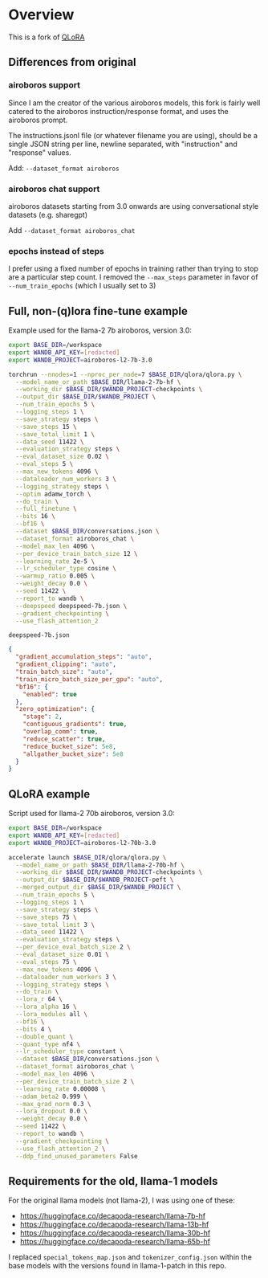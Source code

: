 # Overview

This is a fork of [QLoRA](https://github.com/artidoro/qlora/blob/main/qlora.py)

## Differences from original

### airoboros support

Since I am the creator of the various airoboros models, this fork is fairly well catered to the airoboros instruction/response format, and uses the airoboros prompt.

The instructions.jsonl file (or whatever filename you are using), should be a single JSON string per line, newline separated, with "instruction" and "response" values.

Add: `--dataset_format airoboros`

### airoboros chat support

airoboros datasets starting from 3.0 onwards are using conversational style datasets (e.g. sharegpt)

Add `--dataset_format airoboros_chat`

### epochs instead of steps

I prefer using a fixed number of epochs in training rather than trying to stop are a particular step count.  I removed the `--max_steps` parameter in favor of `--num_train_epochs` (which I usually set to 3)

## Full, non-(q)lora fine-tune example

Example used for the llama-2 7b airoboros, version 3.0:
```bash
export BASE_DIR=/workspace
export WANDB_API_KEY=[redacted]
export WANDB_PROJECT=airoboros-l2-7b-3.0

torchrun --nnodes=1 --nproc_per_node=7 $BASE_DIR/qlora/qlora.py \
  --model_name_or_path $BASE_DIR/llama-2-7b-hf \
  --working_dir $BASE_DIR/$WANDB_PROJECT-checkpoints \
  --output_dir $BASE_DIR/$WANDB_PROJECT \
  --num_train_epochs 5 \
  --logging_steps 1 \
  --save_strategy steps \
  --save_steps 15 \
  --save_total_limit 1 \
  --data_seed 11422 \
  --evaluation_strategy steps \
  --eval_dataset_size 0.02 \
  --eval_steps 5 \
  --max_new_tokens 4096 \
  --dataloader_num_workers 3 \
  --logging_strategy steps \
  --optim adamw_torch \
  --do_train \
  --full_finetune \
  --bits 16 \
  --bf16 \
  --dataset $BASE_DIR/conversations.json \
  --dataset_format airoboros_chat \
  --model_max_len 4096 \
  --per_device_train_batch_size 12 \
  --learning_rate 2e-5 \
  --lr_scheduler_type cosine \
  --warmup_ratio 0.005 \
  --weight_decay 0.0 \
  --seed 11422 \
  --report_to wandb \
  --deepspeed deepspeed-7b.json \
  --gradient_checkpointing \
  --use_flash_attention_2
```

`deepspeed-7b.json`

```json
{
  "gradient_accumulation_steps": "auto",
  "gradient_clipping": "auto",
  "train_batch_size": "auto",
  "train_micro_batch_size_per_gpu": "auto",
  "bf16": {
    "enabled": true
  },
  "zero_optimization": {
    "stage": 2,
    "contiguous_gradients": true,
    "overlap_comm": true,
    "reduce_scatter": true,
    "reduce_bucket_size": 5e8,
    "allgather_bucket_size": 5e8
  }
}
```

## QLoRA example

Script used for llama-2 70b airoboros, version 3.0:

```bash
export BASE_DIR=/workspace
export WANDB_API_KEY=[redacted]
export WANDB_PROJECT=airoboros-l2-70b-3.0

accelerate launch $BASE_DIR/qlora/qlora.py \
  --model_name_or_path $BASE_DIR/llama-2-70b-hf \
  --working_dir $BASE_DIR/$WANDB_PROJECT-checkpoints \
  --output_dir $BASE_DIR/$WANDB_PROJECT-peft \
  --merged_output_dir $BASE_DIR/$WANDB_PROJECT \
  --num_train_epochs 5 \
  --logging_steps 1 \
  --save_strategy steps \
  --save_steps 75 \
  --save_total_limit 3 \
  --data_seed 11422 \
  --evaluation_strategy steps \
  --per_device_eval_batch_size 2 \
  --eval_dataset_size 0.01 \
  --eval_steps 75 \
  --max_new_tokens 4096 \
  --dataloader_num_workers 3 \
  --logging_strategy steps \
  --do_train \
  --lora_r 64 \
  --lora_alpha 16 \
  --lora_modules all \
  --bf16 \
  --bits 4 \
  --double_quant \
  --quant_type nf4 \
  --lr_scheduler_type constant \
  --dataset $BASE_DIR/conversations.json \
  --dataset_format airoboros_chat \
  --model_max_len 4096 \
  --per_device_train_batch_size 2 \
  --learning_rate 0.00008 \
  --adam_beta2 0.999 \
  --max_grad_norm 0.3 \
  --lora_dropout 0.0 \
  --weight_decay 0.0 \
  --seed 11422 \
  --report_to wandb \
  --gradient_checkpointing \
  --use_flash_attention_2 \
  --ddp_find_unused_parameters False
```

## Requirements for the old, llama-1 models

For the original llama models (not llama-2), I was using one of these:

- https://huggingface.co/decapoda-research/llama-7b-hf
- https://huggingface.co/decapoda-research/llama-13b-hf
- https://huggingface.co/decapoda-research/llama-30b-hf
- https://huggingface.co/decapoda-research/llama-65b-hf

I replaced `special_tokens_map.json` and `tokenizer_config.json` within the base models with the versions found in llama-1-patch in this repo.
